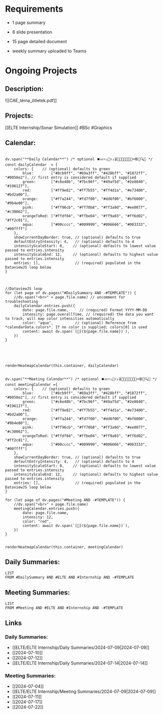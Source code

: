 # Requirements
- 1 page summary 
- 8 slide presentation
- 15 page detailed document

- weekly summary uploaded to Teams 
# Ongoing Projects 


## Description:
![[CAE_téma_ötletek.pdf]]
## Projects:
[[ELTE Internship/Sonar Simulation]] #BSc #Graphics 

## Calendar:

```dataviewjs // PS. remove backslash \ at the very beginning!

dv.span("**Daily Calendar**") /* optional ⏹️💤⚡⚠🧩↑↓⏳📔💾📁📝🔄📝🔀⌨️🕸️📅🔍✨ */
const dailyCalendar  = {
	colors: {    // (optional) defaults to green
		blue:        ["#8cb9ff", "#69a3ff", "#428bff", "#1872ff", "#0058e2"], // first entry is considered default if supplied
		green:       ["#c6e48b", "#7bc96f", "#49af5d", "#2e8840", "#196127"],
		red:         ["#ff9e82", "#ff7b55", "#ff4d1a", "#e73400", "#bd2a00"],
		orange:      ["#ffa244", "#fd7f00", "#dd6f00", "#bf6000", "#9b4e00"],
		pink:        ["#ff96cb", "#ff70b8", "#ff3a9d", "#ee0077", "#c30062"],
		orangeToRed: ["#ffdf04", "#ffbe04", "#ff9a03", "#ff6d02", "#ff2c01"],
		aqua:        ["#00cccc", "#009999", "#006666", "#003333", "#00ffff"]
	},
	showCurrentDayBorder: true, // (optional) defaults to true
	defaultEntryIntensity: 4,   // (optional) defaults to 4
	intensityScaleStart: 0,    // (optional) defaults to lowest value passed to entries.intensity
	intensityScaleEnd: 12,     // (optional) defaults to highest value passed to entries.intensity
	entries: [],                // (required) populated in the DataviewJS loop below
}



//DataviewJS loop
for (let page of dv.pages("#DailySummary AND -#TEMPLATE")) {
	//dv.span("<br>" + page.file.name) // uncomment for troubleshooting
	dailyCalendar.entries.push({
		date: page.file.name,     // (required) Format YYYY-MM-DD
		intensity: page.overallTime, // (required) the data you want to track, will map color intensities automatically
		color: "aqua",          // (optional) Reference from *calendarData.colors*. If no color is supplied; colors[0] is used
		content: await dv.span(`[🔗](${page.file.name})`),
	})
}





renderHeatmapCalendar(this.container, dailyCalendar)
```
```dataviewjs // PS. remove backslash \ at the very beginning!

dv.span("**Meeting Calendar**") /* optional ⏹️💤⚡⚠🧩↑↓⏳📔💾📁📝🔄📝🔀⌨️🕸️📅🔍✨ */
const meetingCalendar ={
	colors: {    // (optional) defaults to green
		blue:        ["#8cb9ff", "#69a3ff", "#428bff", "#1872ff", "#0058e2"], // first entry is considered default if supplied
		green:       ["#c6e48b", "#7bc96f", "#49af5d", "#2e8840", "#196127"],
		red:         ["#ff9e82", "#ff7b55", "#ff4d1a", "#e73400", "#bd2a00"],
		orange:      ["#ffa244", "#fd7f00", "#dd6f00", "#bf6000", "#9b4e00"],
		pink:        ["#ff96cb", "#ff70b8", "#ff3a9d", "#ee0077", "#c30062"],
		orangeToRed: ["#ffdf04", "#ffbe04", "#ff9a03", "#ff6d02", "#ff2c01"],
		aqua:        ["#00cccc", "#009999", "#006666", "#003333", "#00ffff"]
	},
	showCurrentDayBorder: true, // (optional) defaults to true
	defaultEntryIntensity: 4,   // (optional) defaults to 4
	intensityScaleStart: 0,    // (optional) defaults to lowest value passed to entries.intensity
	intensityScaleEnd: 12,     // (optional) defaults to highest value passed to entries.intensity
	entries: [],                // (required) populated in the DataviewJS loop below
}

for (let page of dv.pages("#Meeting AND -#TEMPLATE")) {
	//dv.span("<br>" + page.file.name)
	meetingCalendar.entries.push({
		date: page.file.name,
		intensity: 12,
		color: "red",
		content: await dv.span(`[🔗](${page.file.name})`),
	})
}


renderHeatmapCalendar(this.container, meetingCalendar)
```

## Daily Summaries:
```dataview
LIST 
FROM #DailySummary AND #ELTE AND #Internship AND -#TEMPLATE
```
## Meeting Summaries:
```dataview
LIST 
FROM #Meeting AND #ELTE AND #Internship AND -#TEMPLATE
```
## Links
### Daily Summaries:
- [[ELTE/ELTE Internship/Daily Summaries/2024-07-09|2024-07-09]]
- [[2024-07-10]]
- [[2024-07-12]]
- [[ELTE/ELTE Internship/Daily Summaries/2024-07-14|2024-07-14]]
### Meeting Summaries:
- [[2024-07-04]]
- [[ELTE/ELTE Internship/Meeting Summaries/2024-07-09|2024-07-09]]
- [[2024-07-11]]
- [[2024-07-17]]
- [[2024-07-22]]